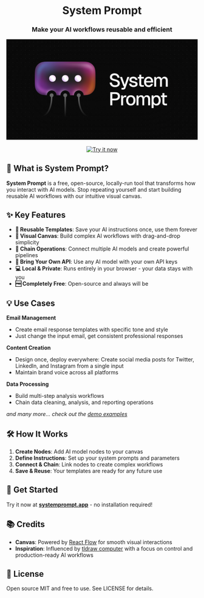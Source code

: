 <div align="center">

# System Prompt
### Make your AI workflows reusable and efficient

![System Prompt](./app/opengraph-image.png)

[![Try it now](https://img.shields.io/badge/Try%20it%20now-systemprompt.app-blue?style=for-the-badge)](https://systemprompt.app)

</div>

## 🚀 What is System Prompt?

**System Prompt** is a free, open-source, locally-run tool that transforms how you interact with AI models. Stop repeating yourself and start building reusable AI workflows with our intuitive visual canvas.

## ✨ Key Features

- **🔄 Reusable Templates**: Save your AI instructions once, use them forever
- **🎨 Visual Canvas**: Build complex AI workflows with drag-and-drop simplicity  
- **🔗 Chain Operations**: Connect multiple AI models and create powerful pipelines
- **🔑 Bring Your Own API**: Use any AI model with your own API keys
- **💻 Local & Private**: Runs entirely in your browser - your data stays with you
- **🆓 Completely Free**: Open-source and always will be

## 💡 Use Cases

**Email Management**
- Create email response templates with specific tone and style
- Just change the input email, get consistent professional responses

**Content Creation**
- Design once, deploy everywhere: Create social media posts for Twitter, LinkedIn, and Instagram from a single input
- Maintain brand voice across all platforms

**Data Processing**
- Build multi-step analysis workflows
- Chain data cleaning, analysis, and reporting operations

*and many more... check out the [demo examples](https://systemprompt.app)*

## 🛠️ How It Works

1. **Create Nodes**: Add AI model nodes to your canvas
2. **Define Instructions**: Set up your system prompts and parameters
3. **Connect & Chain**: Link nodes to create complex workflows
4. **Save & Reuse**: Your templates are ready for any future use

## 🚀 Get Started

Try it now at **[systemprompt.app](https://systemprompt.app)** - no installation required!

## 📚 Credits

- **Canvas**: Powered by [React Flow](https://reactflow.dev/) for smooth visual interactions
- **Inspiration**: Influenced by [tldraw computer](https://computer.tldraw.com/) with a focus on control and production-ready AI workflows

## 📄 License

Open source MIT and free to use. See LICENSE for details.

